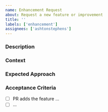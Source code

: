 ```yaml
---
name: Enhancement Request
about: Request a new feature or improvement
title: ''
labels: ['enhancement']
assignees: ['ashtonstephens']
---
```

### Description

<!--
Describe the enhancement in as much unambiguous detail as possible.
-->

### Context

<!--
Explain why this enhancement is needed, what grand scheme it's a part of, and any other relevant background information.
-->

### Expected Approach

<!--
Loosely describe either
 - how you would expect to have this handled
 - what you'd expect it to look like
-->

### Acceptance Criteria

<!-- ALL TICKETS MUST HAVE ACCEPTANCE CRITERIA AND ARTIFACTS -->

- [ ] PR adds the feature ...
- [ ] ...
